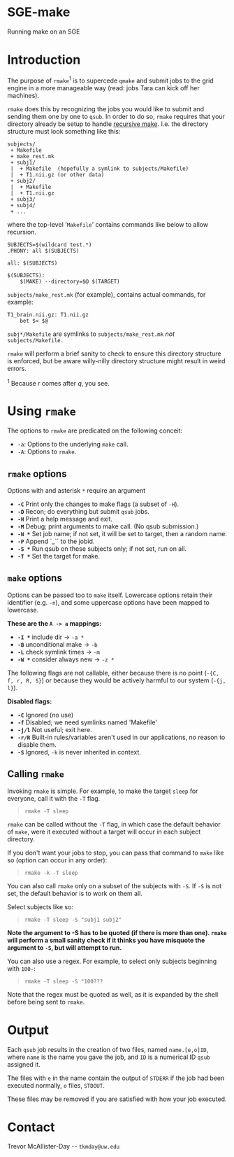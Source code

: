 # SGE-make
Running make on an SGE 

# Introduction

The purpose of `rmake`<sup>1</sup> is to supercede `qmake` and submit jobs to the grid engine in a more manageable way (read: jobs Tara can kick off her machines).

`rmake` does this by recognizing the jobs you would like to submit and sending them one by one to `qsub`. In order to do so, `rmake` requires that your directory already be setup to handle [recursive make](https://www.gnu.org/software/make/manual/html_node/Recursion.html). I.e. the directory structure must look something like this:

    subjects/
     + Makefile
     + make_rest.mk
     + subj1/
     |  + Makefile  (hopefully a symlink to subjects/Makefile)
     |  + T1.nii.gz (or other data)
     + subj2/
     |  + Makefile
     |  + T1.nii.gz
     + subj3/
     + subj4/
     + ...

where the top-level '`Makefile`' contains commands like below to allow recursion.

    SUBJECTS=$(wildcard test.*)
    .PHONY: all $(SUBJECTS) 
    
    all: $(SUBJECTS)
    
    $(SUBJECTS):
        $(MAKE) --directory=$@ $(TARGET)

`subjects/make_rest.mk` (for example), contains actual commands, for example:

    T1_brain.nii.gz: T1.nii.gz
        bet $< $@

`subj*/Makefile` are symlinks to `subjects/make_rest.mk` *not* `subjects/Makefile.`

`rmake` will perform a brief sanity to check to ensure this directory structure is enforced, but be aware willy-nilly directory structure might result in weird errors.

<sup>1</sup> Because *r* comes after *q*, you see.

# Using `rmake`

The options to `rmake` are predicated on the following conceit:

 * `-a`: Options to the underlying `make` call.
 * `-A`: Options to `rmake`.

## `rmake` options

Options with and asterisk `*` require an argument

 * **`-C`**      Print only the changes to make flags (a subset of `-H`).
 * **`-D`**      Recon; do everything but submit `qsub` jobs.
 * **`-H`**      Print a help message and exit.
 * **`-M`**      Debug; print arguments to make call. (No qsub submission.)
 * **`-N *`**    Set job name; if not set, it will be set to target, then a random name.
 * **`-P`**      Append `<date>_<time>`` to the jobid.
 * **`-S *`**    Run qsub on these subjects only; if not set, run on all.
 * **`-T *`**    Set the target for make.

## `make` options

Options can be passed too to `make` itself. Lowercase options retain their identifier (e.g. `-n`), and some uppercase options have been mapped to lowercase.

**These are the `A -> a` mappings:**

 * **`-I *`**   include dir         ->  `-a *`
 * **`-B`**     unconditional make  ->  `-b`
 * **`-L`**     check symlink times ->  `-m`
 * **`-W *`**   consider always new ->  `-z *`

The following flags are not callable, either because there is no point (`-{C, f, r, R, S}`) or because they would be actively harmful to our system (`-{j, l}`).

**Disabled flags:**

 * **`-C`**   Ignored (no use)
 * **`-f`**   Disabled; we need symlinks named 'Makefile'
 * **`-j/l`** Not useful; exit here.
 * **`-r/R`** Built-in rules/variables aren't used in our applications, no reason to disable them.
 * **`-S`**   Ignored, `-k` is never inherited in context.
 
## Calling `rmake`

Invoking `rmake` is simple. For example, to make the target `sleep` for everyone, call it with the `-T` flag.

>`rmake -T sleep`

`rmake` can be called without the `-T` flag, in which case the default behavior of `make`, were it executed without a target will occur in each subject directory.

If you don't want your jobs to stop, you can pass that command to `make` like so (option can occur in any order):

>`rmake -k -T sleep`

You can also call `rmake` only on a subset of the subjects with `-S`. If `-S` is not set, the default behavior is to work on them all.

Select subjects like so:

>`rmake -T sleep -S "subj1 subj2"`

**Note the argument to -S has to be quoted (if there is more than one). `rmake` will perform a small sanity check if it thinks you have misquote the argument to `-S`, but will attempt to run.**

You can also use a regex. For example, to select only subjects beginning with `100-`:

>`rmake -T sleep -S "100???`

Note that the regex must be quoted as well, as it is expanded by the shell before being sent to `rmake`.

# Output

Each `qsub` job results in the creation of two files, named `name.[e,o]ID`, where `name` is the name you gave the job, and `ID` is a numerical ID `qsub` assigned it.

The files with `e` in the name contain the output of `STDERR` if the job had been executed normally, `o` files, `STDOUT`. 

These files may be removed if you are satisfied with how your job executed.

# Contact

Trevor McAllister-Day -- `tkmday@uw.edu`